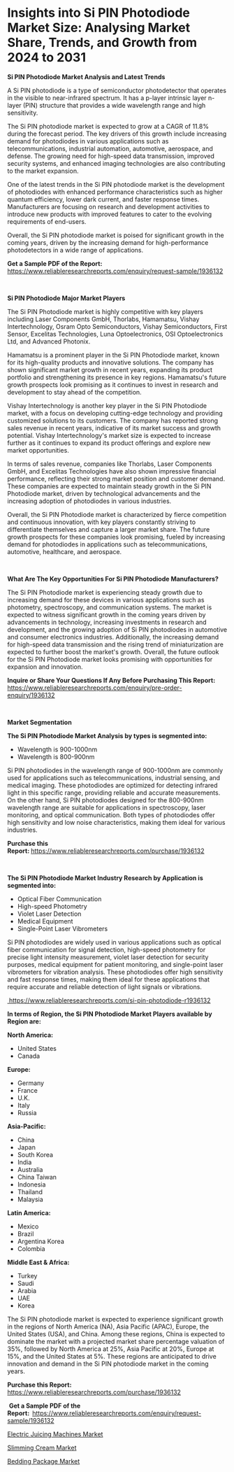 <p><h1>Insights into Si PIN Photodiode Market Size: Analysing Market Share, Trends, and Growth from 2024 to 2031</h1></p><p><strong>Si PIN Photodiode Market Analysis and Latest Trends</strong></p>
<p><p>A Si PIN photodiode is a type of semiconductor photodetector that operates in the visible to near-infrared spectrum. It has a p-layer intrinsic layer n-layer (PIN) structure that provides a wide wavelength range and high sensitivity.</p><p>The Si PIN photodiode market is expected to grow at a CAGR of 11.8% during the forecast period. The key drivers of this growth include increasing demand for photodiodes in various applications such as telecommunications, industrial automation, automotive, aerospace, and defense. The growing need for high-speed data transmission, improved security systems, and enhanced imaging technologies are also contributing to the market expansion.</p><p>One of the latest trends in the Si PIN photodiode market is the development of photodiodes with enhanced performance characteristics such as higher quantum efficiency, lower dark current, and faster response times. Manufacturers are focusing on research and development activities to introduce new products with improved features to cater to the evolving requirements of end-users.</p><p>Overall, the Si PIN photodiode market is poised for significant growth in the coming years, driven by the increasing demand for high-performance photodetectors in a wide range of applications.</p></p>
<p><strong>Get a Sample PDF of the Report:&nbsp;</strong> <a href="https://www.reliableresearchreports.com/enquiry/request-sample/1936132">https://www.reliableresearchreports.com/enquiry/request-sample/1936132</a></p>
<p>&nbsp;</p>
<p><strong>Si PIN Photodiode Major Market Players</strong></p>
<p><p>The Si PIN Photodiode market is highly competitive with key players including Laser Components GmbH, Thorlabs, Hamamatsu, Vishay Intertechnology, Osram Opto Semiconductors, Vishay Semiconductors, First Sensor, Excelitas Technologies, Luna Optoelectronics, OSI Optoelectronics Ltd, and Advanced Photonix.</p><p>Hamamatsu is a prominent player in the Si PIN Photodiode market, known for its high-quality products and innovative solutions. The company has shown significant market growth in recent years, expanding its product portfolio and strengthening its presence in key regions. Hamamatsu's future growth prospects look promising as it continues to invest in research and development to stay ahead of the competition.</p><p>Vishay Intertechnology is another key player in the Si PIN Photodiode market, with a focus on developing cutting-edge technology and providing customized solutions to its customers. The company has reported strong sales revenue in recent years, indicative of its market success and growth potential. Vishay Intertechnology's market size is expected to increase further as it continues to expand its product offerings and explore new market opportunities.</p><p>In terms of sales revenue, companies like Thorlabs, Laser Components GmbH, and Excelitas Technologies have also shown impressive financial performance, reflecting their strong market position and customer demand. These companies are expected to maintain steady growth in the Si PIN Photodiode market, driven by technological advancements and the increasing adoption of photodiodes in various industries.</p><p>Overall, the Si PIN Photodiode market is characterized by fierce competition and continuous innovation, with key players constantly striving to differentiate themselves and capture a larger market share. The future growth prospects for these companies look promising, fueled by increasing demand for photodiodes in applications such as telecommunications, automotive, healthcare, and aerospace.</p></p>
<p>&nbsp;</p>
<p><strong>What Are The Key Opportunities For Si PIN Photodiode Manufacturers?</strong></p>
<p><p>The Si PIN Photodiode market is experiencing steady growth due to increasing demand for these devices in various applications such as photometry, spectroscopy, and communication systems. The market is expected to witness significant growth in the coming years driven by advancements in technology, increasing investments in research and development, and the growing adoption of Si PIN photodiodes in automotive and consumer electronics industries. Additionally, the increasing demand for high-speed data transmission and the rising trend of miniaturization are expected to further boost the market's growth. Overall, the future outlook for the Si PIN Photodiode market looks promising with opportunities for expansion and innovation.</p></p>
<p><strong>Inquire or Share Your Questions If Any Before Purchasing This Report:</strong> <a href="https://www.reliableresearchreports.com/enquiry/pre-order-enquiry/1936132">https://www.reliableresearchreports.com/enquiry/pre-order-enquiry/1936132</a></p>
<p>&nbsp;</p>
<p><strong>Market Segmentation</strong></p>
<p><strong>The Si PIN Photodiode Market Analysis by types is segmented into:</strong></p>
<p><ul><li>Wavelength is 900-1000nm</li><li>Wavelength is 800-900nm</li></ul></p>
<p><p>Si PIN photodiodes in the wavelength range of 900-1000nm are commonly used for applications such as telecommunications, industrial sensing, and medical imaging. These photodiodes are optimized for detecting infrared light in this specific range, providing reliable and accurate measurements. On the other hand, Si PIN photodiodes designed for the 800-900nm wavelength range are suitable for applications in spectroscopy, laser monitoring, and optical communication. Both types of photodiodes offer high sensitivity and low noise characteristics, making them ideal for various industries.</p></p>
<p><strong>Purchase this Report:&nbsp;</strong><a href="https://www.reliableresearchreports.com/purchase/1936132">https://www.reliableresearchreports.com/purchase/1936132</a></p>
<p>&nbsp;</p>
<p><strong>The Si PIN Photodiode Market Industry Research by Application is segmented into:</strong></p>
<p><ul><li>Optical Fiber Communication</li><li>High-speed Photometry</li><li>Violet Laser Detection</li><li>Medical Equipment</li><li>Single-Point Laser Vibrometers</li></ul></p>
<p><p>Si PIN photodiodes are widely used in various applications such as optical fiber communication for signal detection, high-speed photometry for precise light intensity measurement, violet laser detection for security purposes, medical equipment for patient monitoring, and single-point laser vibrometers for vibration analysis. These photodiodes offer high sensitivity and fast response times, making them ideal for these applications that require accurate and reliable detection of light signals or vibrations.</p></p>
<p><a href="https://www.reliableresearchreports.com/si-pin-photodiode-r1936132">&nbsp;https://www.reliableresearchreports.com/si-pin-photodiode-r1936132</a></p>
<p><strong>In terms of Region, the Si PIN Photodiode Market Players available by Region are:</strong></p>
<p>
    <p> <strong> North America: </strong>
        <ul>
            <li>United States</li>
            <li>Canada</li>
        </ul>
        </p> 
    <p> <strong> Europe: </strong>
        <ul>
            <li>Germany</li>
            <li>France</li>
            <li>U.K.</li>
            <li>Italy</li>
            <li>Russia</li>
        </ul>
        </p> 
    <p> <strong> Asia-Pacific: </strong>
        <ul>
            <li>China</li>
            <li>Japan</li>
            <li>South Korea</li>
            <li>India</li>
            <li>Australia</li>
            <li>China Taiwan</li>
            <li>Indonesia</li>
            <li>Thailand</li>
            <li>Malaysia</li>
        </ul>
        </p> 
    <p> <strong> Latin America: </strong>
        <ul>
            <li>Mexico</li>
            <li>Brazil</li>
            <li>Argentina Korea</li>
            <li>Colombia</li>
        </ul>
        </p> 
    <p> <strong> Middle East & Africa: </strong>
        <ul>
            <li>Turkey</li>
            <li>Saudi</li>
            <li>Arabia</li>
            <li>UAE</li>
            <li>Korea</li>
        </ul>
    </p>
    </p>
<p><p>The Si PIN photodiode market is expected to experience significant growth in the regions of North America (NA), Asia Pacific (APAC), Europe, the United States (USA), and China. Among these regions, China is expected to dominate the market with a projected market share percentage valuation of 35%, followed by North America at 25%, Asia Pacific at 20%, Europe at 15%, and the United States at 5%. These regions are anticipated to drive innovation and demand in the Si PIN photodiode market in the coming years.</p></p>
<p><strong>Purchase this Report: </strong><a href="https://www.reliableresearchreports.com/purchase/1936132">https://www.reliableresearchreports.com/purchase/1936132</a></p>
<p>&nbsp;<strong>Get a Sample PDF of the Report:&nbsp;&nbsp;</strong><a href="https://www.reliableresearchreports.com/enquiry/request-sample/1936132">https://www.reliableresearchreports.com/enquiry/request-sample/1936132</a></p>
<p><strong></strong></p>
<p><p><a href="https://github.com/brentleyjimmiealvaradoz4l1rea/Market-Research-Report-List-3/blob/main/electric-juicing-machines-market.md">Electric Juicing Machines Market</a></p><p><a href="https://github.com/YashRP12/Market-Research-Report-List-5/blob/main/slimming-cream-market.md">Slimming Cream Market</a></p><p><a href="https://github.com/khayangel/Market-Research-Report-List-4/blob/main/bedding-package-market.md">Bedding Package Market</a></p></p>